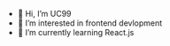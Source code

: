 - 👋 Hi, I’m UC99
- 👀 I’m interested in frontend devlopment
- 🌱 I’m currently learning React.js


<!---
Kraken4809/Kraken4809 is a ✨ special ✨ repository because its `README.md` (this file) appears on your GitHub profile.
You can click the Preview link to take a look at your changes.
--->

